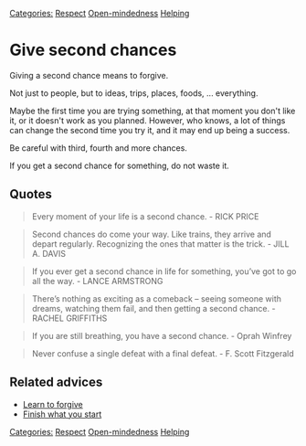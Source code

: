 [Categories:](../Categories/index.md) [Respect](../Categories/Respect.md) [Open-mindedness](../Categories/Open-mindedness.md) [Helping](../Categories/Helping.md)
# Give second chances

Giving a second chance means to forgive.
 
Not just to people, but to ideas, trips, places, foods, ... everything.
 
Maybe the first time you are trying something, at that moment you don't like it, or it doesn't work as you planned. However, who knows, a lot of things can change the second time you try it, and it may end up being a success.
 
Be careful with third, fourth and more chances.
 
If you get a second chance for something, do not waste it.

## Quotes

> Every moment of your life is a second chance. - RICK PRICE

> Second chances do come your way. Like trains, they arrive and depart regularly. Recognizing the ones that matter is the trick. - JILL A. DAVIS

> If you ever get a second chance in life for something, you’ve got to go all the way. - LANCE ARMSTRONG

> There’s nothing as exciting as a comeback – seeing someone with dreams, watching them fail, and then getting a second chance. - RACHEL GRIFFITHS

> If you are still breathing, you have a second chance. - Oprah Winfrey

> Never confuse a single defeat with a final defeat. - F. Scott Fitzgerald

## Related advices

- [Learn to forgive](../Learn%20to%20forgive/index.md)
- [Finish what you start](../Finish%20what%20you%20start/index.md)

[Categories:](../Categories/index.md) [Respect](../Categories/Respect.md) [Open-mindedness](../Categories/Open-mindedness.md) [Helping](../Categories/Helping.md)